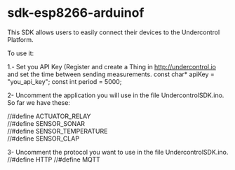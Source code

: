# sdk-esp8266-arduinof

This SDK allows users to easily connect their devices to the Undercontrol Platform.

To use it:

1.- Set you API Key (Register and create a Thing in http://undercontrol.io and set the time between sending measurements.
const char* apiKey = "you_api_key";
const int period = 5000;

2- Uncomment the application you will use in the file UndercontrolSDK.ino. So far we have these:

//#define ACTUATOR_RELAY          
//#define SENSOR_SONAR            
//#define SENSOR_TEMPERATURE      
//#define SENSOR_CLAP  

3- Uncomment the protocol you want to use in the file UndercontrolSDK.ino.
//#define HTTP
//#define MQTT

  
